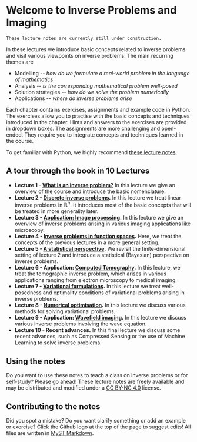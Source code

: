 # Welcome to Inverse Problems and Imaging

```{warning}
These lecture notes are currently still under construction.
```

In these lectures we introduce basic concepts related to inverse problems and visit various viewpoints on inverse problems. The main recurring themes are

* Modelling -- *how do we formulate a real-world problem in the language of mathematics*
* Analysis -- *is the corresponding mathematical problem well-posed*
* Solution strategies -- *how do we solve the problem numerically*
* Applications -- *where do inverse problems arise*

Each chapter contains exercises, assignments and example code in Python. The exercises allow you to practise with the basic concepts and techniques introduced in the chapter. Hints and answers to the exercises are provided in dropdown boxes. The assignments are more challenging and open-ended. They require you to integrate concepts and techniques learned in the course.

To get familiar with Python, we highly recommend [these lecture notes](https://scipy-lectures.org/).

## A tour through the book in 10 Lectures

* **Lecture 1 - [What is an inverse problem?](./what_is)** In this lecture we give an overview of the course and introduce the basic nomenclature.
* **Lecture 2 - [Discrete inverse problems](./discrete_ip_regularization).** In this lecture we treat linear inverse problems in $\mathbb{R}^n$. It introduces most of the basic concepts that will be treated in more generality later.
* **Lecture 3 - [Application: Image processing](./image_processing).** In this lecture we give an overview of inverse problems arising in various imaging applications like microscopy.
* **Lecture 4 - [Inverse problems in function spaces](ip_function_spaces).** Here, we treat the concepts of the previous lectures in a more general setting.
* **Lecture 5 - [A statistical perspective](./statistical_perspective).** We revisit the finite-dimensional setting of lecture 2 and introduce a statistical (Bayesian) perspective on inverse problems.
* **Lecture 6 - Application: [Computed Tomography](tomography).** In this lecture, we treat the tomographic inverse problem, which arises in various applications ranging from electron microscopy to medical imaging.
* **Lecture 7 - [Variational formulations](variational_formulations).** In this lecture we treat well-posedness and optimality conditions of variational problems arising in inverse problems.
* **Lecture 8 - [Numerical optimisation](numerical_optimisation).** In this lecture we discuss various methods for solving variational problems.
* **Lecture 9 - Application: [Wavefield imaging](wavefield_imaging).** In this lecture we discuss various inverse problems involving the wave equation.
* **Lecture 10 - Recent advances.** In this final lecture we discuss some recent advances, such as Compressed Sensing or the use of Machine Learning to solve inverse problems.

## Using the notes

Do you want to use these notes to teach a class on inverse problems or for self-study?
Please go ahead! These lecture notes are freely available and may be distributed and modified under a [CC BY-NC 4.0](http://creativecommons.org/licenses/by-nc/4.0/) license. 

## Contributing to the notes  

Did you spot a mistake? Do you want clarify something or add an example or exercise? Click the Github logo at the top of the page to suggest edits! All files are written in [MyST Markdown](https://jupyterbook.org/reference/cheatsheet.html).
